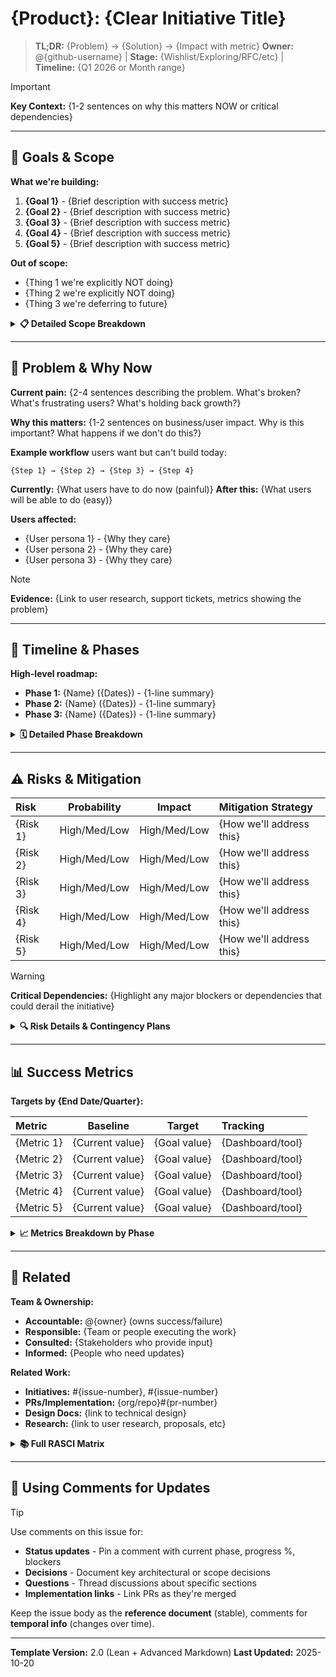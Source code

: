 # {Product}: {Clear Initiative Title}

> **TL;DR:** {Problem} → {Solution} → {Impact with metric}
> **Owner:** @{github-username} | **Stage:** {Wishlist/Exploring/RFC/etc} | **Timeline:** {Q1 2026 or Month range}

> [!IMPORTANT]
> **Key Context:** {1-2 sentences on why this matters NOW or critical dependencies}

---

## 🎯 Goals & Scope

**What we're building:**
1. **{Goal 1}** - {Brief description with success metric}
2. **{Goal 2}** - {Brief description with success metric}
3. **{Goal 3}** - {Brief description with success metric}
4. **{Goal 4}** - {Brief description with success metric}
5. **{Goal 5}** - {Brief description with success metric}

**Out of scope:**
- {Thing 1 we're explicitly NOT doing}
- {Thing 2 we're explicitly NOT doing}
- {Thing 3 we're deferring to future}

<details>
<summary><b>📋 Detailed Scope Breakdown</b></summary>

### {Component/Feature Area 1}
- Specific feature A
- Specific feature B
- Specific feature C
- **Example:** {Concrete use case}

### {Component/Feature Area 2}
- Specific feature D
- Specific feature E
- **Example:** {Concrete use case}

### {Component/Feature Area 3}
- Specific feature F
- Specific feature G
- **Example:** {Concrete use case}

> [!TIP]
> Add a Mermaid diagram here if helpful for visualizing architecture/flow:
>
> ```mermaid
> graph LR
>     A[Component A] --> B[Component B]
>     B --> C[Component C]
>     C --> D[Output]
> ```

</details>

---

## 🚨 Problem & Why Now

**Current pain:**
{2-4 sentences describing the problem. What's broken? What's frustrating users? What's holding back growth?}

**Why this matters:**
{1-2 sentences on business/user impact. Why is this important? What happens if we don't do this?}

**Example workflow** users want but can't build today:
```
{Step 1} → {Step 2} → {Step 3} → {Step 4}
```
**Currently:** {What users have to do now (painful)}
**After this:** {What users will be able to do (easy)}

**Users affected:**
- {User persona 1} - {Why they care}
- {User persona 2} - {Why they care}
- {User persona 3} - {Why they care}

> [!NOTE]
> **Evidence:** {Link to user research, support tickets, metrics showing the problem}

---

## 📅 Timeline & Phases

**High-level roadmap:**
- **Phase 1:** {Name} ({Dates}) - {1-line summary}
- **Phase 2:** {Name} ({Dates}) - {1-line summary}
- **Phase 3:** {Name} ({Dates}) - {1-line summary}

<details>
<summary><b>🗓️ Detailed Phase Breakdown</b></summary>

### Phase 1: {Name} ({Start Date - End Date})

**Goals:** {What we're trying to achieve in this phase}

**Tasks:**
- [ ] {Task 1 with owner if known}
- [ ] {Task 2 with owner if known}
- [ ] {Task 3 with owner if known}
- [ ] {Task 4 with owner if known}

**Success Criteria:** {How we know this phase is done}

---

### Phase 2: {Name} ({Start Date - End Date})

**Goals:** {What we're trying to achieve in this phase}

**Tasks:**
- [ ] {Task 1}
- [ ] {Task 2}
- [ ] {Task 3}
- [ ] {Task 4}

**Success Criteria:** {How we know this phase is done}

---

### Phase 3: {Name} ({Start Date - End Date})

**Goals:** {What we're trying to achieve in this phase}

**Tasks:**
- [ ] {Task 1}
- [ ] {Task 2}
- [ ] {Task 3}
- [ ] {Task 4}

**Success Criteria:** {How we know this phase is done}

> [!TIP]
> Use comments to update phase progress. Pin a status comment showing current phase, % complete, blockers.

</details>

---

## ⚠️ Risks & Mitigation

| Risk | Probability | Impact | Mitigation Strategy |
|:-----|:-----------:|:------:|:--------------------|
| {Risk 1} | High/Med/Low | High/Med/Low | {How we'll address this} |
| {Risk 2} | High/Med/Low | High/Med/Low | {How we'll address this} |
| {Risk 3} | High/Med/Low | High/Med/Low | {How we'll address this} |
| {Risk 4} | High/Med/Low | High/Med/Low | {How we'll address this} |
| {Risk 5} | High/Med/Low | High/Med/Low | {How we'll address this} |

> [!WARNING]
> **Critical Dependencies:** {Highlight any major blockers or dependencies that could derail the initiative}

<details>
<summary><b>🔍 Risk Details & Contingency Plans</b></summary>

### {Risk 1 Name}
**Description:** {Deeper explanation of the risk}
**Probability:** {Why we think this might happen}
**Impact:** {What happens if this risk materializes}
**Mitigation:** {Detailed strategy for prevention}
**Contingency:** {What we do if mitigation fails}

### {Risk 2 Name}
**Description:** {Deeper explanation}
**Probability:** {Why we think this might happen}
**Impact:** {What happens if this occurs}
**Mitigation:** {Prevention strategy}
**Contingency:** {Backup plan}

</details>

---

## 📊 Success Metrics

**Targets by {End Date/Quarter}:**

| Metric | Baseline | Target | Tracking |
|:-------|:--------:|:------:|:---------|
| {Metric 1} | {Current value} | {Goal value} | {Dashboard/tool} |
| {Metric 2} | {Current value} | {Goal value} | {Dashboard/tool} |
| {Metric 3} | {Current value} | {Goal value} | {Dashboard/tool} |
| {Metric 4} | {Current value} | {Goal value} | {Dashboard/tool} |
| {Metric 5} | {Current value} | {Goal value} | {Dashboard/tool} |

<details>
<summary><b>📈 Metrics Breakdown by Phase</b></summary>

### Launch Metrics (Week 1-4)
Focus on adoption and initial usage:
- **{Metric A}:** {Baseline} → {Week 4 target}
- **{Metric B}:** {Baseline} → {Week 4 target}
- **{Metric C}:** {Baseline} → {Week 4 target}

### Growth Metrics (Month 2-3)
Focus on engagement and value delivery:
- **{Metric D}:** {Month 1} → {Month 3 target}
- **{Metric E}:** {Month 1} → {Month 3 target}
- **{Metric F}:** {Month 1} → {Month 3 target}

### Long-term Metrics (Month 6+)
Focus on retention and business impact:
- **{Metric G}:** {Month 3} → {Month 6+ target}
- **{Metric H}:** {Month 3} → {Month 6+ target}
- **{Metric I}:** {Month 3} → {Month 6+ target}

> [!NOTE]
> **Dashboard:** {Link to where these metrics are tracked}

</details>

---

## 🔗 Related

**Team & Ownership:**
- **Accountable:** @{owner} (owns success/failure)
- **Responsible:** {Team or people executing the work}
- **Consulted:** {Stakeholders who provide input}
- **Informed:** {People who need updates}

**Related Work:**
- **Initiatives:** #{issue-number}, #{issue-number}
- **PRs/Implementation:** {org/repo}#{pr-number}
- **Design Docs:** {link to technical design}
- **Research:** {link to user research, proposals, etc}

<details>
<summary><b>📚 Full RASCI Matrix</b></summary>

Only expand this if you need detailed multi-team coordination:

| Role | Person/Team | Responsibilities |
|:-----|:------------|:-----------------|
| **R**esponsible | @{user}, @{user} | {What they execute} |
| **A**ccountable | @{owner} | {Owns final outcomes} |
| **S**upport | {Team} | {Resources they provide} |
| **C**onsulted | {Stakeholders} | {Input they provide} |
| **I**nformed | {Leadership} | {Updates they receive} |

</details>

---

## 💬 Using Comments for Updates

> [!TIP]
> Use comments on this issue for:
> - **Status updates** - Pin a comment with current phase, progress %, blockers
> - **Decisions** - Document key architectural or scope decisions
> - **Questions** - Thread discussions about specific sections
> - **Implementation links** - Link PRs as they're merged
>
> Keep the issue body as the **reference document** (stable), comments for **temporal info** (changes over time).

---

**Template Version:** 2.0 (Lean + Advanced Markdown)
**Last Updated:** 2025-10-20
